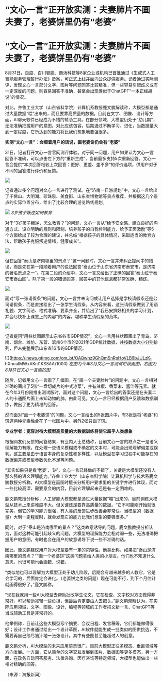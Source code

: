 # “文心一言”正开放实测：夫妻肺片不画夫妻了，老婆饼里仍有“老婆”

# “文心一言”正开放实测：夫妻肺片不画夫妻了，老婆饼里仍有“老婆”

8月31日，百度、百川智能、商汤科技等8家企业或机构已首批通过《生成式人工智能服务管理暂行办法》备案，可正式上线并面向公众提供服务。记者通过实际测评，发现文心一言部分文字、图片等问题回答比较精准，但一些容易引起歧义或有一定深度的问题，则容易回答不准确，甚至会出现类似于ChatGPT“一本正经胡说”的情况。

对此，齐鲁工业大学（山东省科学院）计算机系教授鹿文鹏解读称，大模型都是通过大量数据“喂”出来的，而且要靠高质量的数据。目前在文字、图像、设计等方面，AI聊天软件已经成为不错的辅助工具。在部分领域，大模型仍处于“幼儿期”，无法准确把握用户的意图，对此应该包容，后期通过不断学习、进化，当数据量大到一定程度，它所达到的能力将比我们想象地要强很多。

**实测“文心一言”：会顺着用户的话说，画老婆饼仍会有“老婆”**

31日，记者打开文心一言官网测评体验。对于同一问题，用户如果认为文心一言回答不准确，可以点击左下方的“重新生成”，当前最多支持5次重新回答。文心一言会提供“本次回答相较上次回答：更好、更差、差不多”的评价选项，供用户对于不同的回答进行评价和反馈。

![](https://inews.gtimg.com/om_bt/O4XSPVvdawCXCqBttlD5Mh-44-J6ekucyA51n_BbzNR74AA/1000)

记者通过多个问题对文心一言进行了测试。在“济南一日游规划”中，文心一言给出了千佛山、大明湖、珍珠泉、美食街、山东省博物馆等景点推荐，并根据这几个景点的实际位置分布，给出了比较合理的游览路线规划。

![](https://inews.gtimg.com/om_bt/OUGR_3K90GRcgvm1GdYloePS9b_q4geVlLzXAw5tCH87cAA/1000)
_3岁孩子叛逆如何教育_

对于“3岁孩子叛逆，怎么教育？”的问题，文心一言从“给予安全感、建立良好的沟通方式、设立明确的规则和限制、培养孩子的自我控制能力、给予正面激励”等5个方面给出了较为合理的建议，并总结“根据孩子的具体情况，采取适当的教育方法，帮助孩子克服叛逆情绪，健康成长”。

![](https://inews.gtimg.com/om_bt/Ol51NeuQAE8KmbccOfNtgbS_xYpXiMbk17LnPDnhVtI_MAA/1000)

但在回答“泰山是济南哪里的景点？”这一问题时，文心一言并未纠正提问中的错误，而是先在第一段顺着用户的说法回答“泰山位于山东省济南市泰安市，是济南的著名景点之一”。在第二段的介绍中，文心一言又给出了正确的回答“泰山位于泰安市泰山区”。除了第一段的错误回答，回答中的其他信息都非常准确、精炼。

![](https://inews.gtimg.com/om_bt/OffYD75cZYZxPFGhn0B-ElprVCyRV858Jg3yFpACVoRxwAA/1000)

面对“写一张请假条”的问题，文心一言并未询问或让用户选择是学校请假条还是公司请假条，而是直接给出了一张学生请假条。从内容来看，这张请假条做到了用语礼貌、文字简洁、格式准确、要素齐全，并给出了“我已安排好相关的学习计划，并会尽快补上课堂上的内容”的内容，堪称学生请假条的范本。

![](https://inews.gtimg.com/om_bt/OMhWefW-D2r_E_RDRnHqDVyuyJkHhuE9erLGpwtbtFnNYAA/1000)

记者提问“用柱状图展示山东省各市GDP情况”，文心一言用柱状图画出了青岛、济南、烟台、潍坊、东营、滨州6个市的2021年GDP统计数据，并按数据大小分别排列，但未完整展示山东省16市的GDP情况。

![](https://inews.gtimg.com/om_bt/OAQwhz9GhQmSnRpHoVLB6bJULzK-
hXnuuIMWxAKnI1KS8AA/1000) _左图为今年3月文心一言测试阶段画图，右图为8月31日文心一言画的图_

随后，记者用文心一言画了几幅图。在“画一个夫妻肺片”的问题中，文心一言相对准确的画出了5张“一盘切成片的中式凉菜”，并有辣椒、香菜末、酱汁等元素。就在今年3月份刚推出测试版时，面对这个问题，文心一言给出的答案还是在夫妻二人的卡通图片画上未知动物的肺。由此可见，文心一言已经根据用户反馈和数据训练，做出了更为精准的回答。

然而面对“画一个老婆饼”的问题，文心一言给出的5张图片中，有3张是将“老婆”和饼这两种元素融合在了一张图片中，另外2张只画了饼。

**专业学者：宽容对待大模型高质量的大数据训练将使它超乎人类想象**

根据网友们反馈的问答结果，有业内人士总结称，目前文心一言的缺点之一是语义理解能力有限，在处理一些语义模糊或不确定的文本时，可能会出现理解偏差或误判。这主要是由于语言本身的复杂性和多样性，以及模型在学习过程中可能存在的数据偏差或模型参数优化不足等问题。

“其实如果只是看‘老婆’、‘饼’，文心一言已经做的不错了，关键是大模型还没有人那么强的语义理解能力。”齐鲁工业大学（山东省科学院）计算机科学与技术系鹿文鹏教授分析称，AI大模型在画图时擅长分析用户要求里的关键字并进行体现，而对一些比较高深、需要意会的内容，目前它理解起来还是有一定困难的。

鹿文鹏教授分析称，人工智能大模型都是通过大量数据“喂”出来的，目前训练大模型从技术上来讲难度不大，但关键还是要靠高质量的数据。“它不可能刚开始就很完美，但它的学习能力很强，有人类的反馈进步改善会非常快。当模型的（数据量）大到一定程度时，就会发现它的能力比我们想象的要强很多。”

同时，对于“泰山是济南哪里的景点？”这类故意诱导的问题，鹿文鹏教授分析认为，面对这种可能引起歧义的问题，大模型的理解能力会相对弱一些，无法准确把握用户的意图，有时也会在用户的故意诱导下说一些不准确的话。

因此，鹿文鹏建议用户对大模型要有一定的包容性。他类比称，如果把“泰山是济南哪里的景点？”“画一个老婆饼”这类问题拿给人类的小朋友，他们也不知道什么意思，也很可能也会画错、说错。

“类似地也可以理解为大模型正处于幼儿阶段，后期会有越来越多的人教它，它是会学习的，后面肯定会进化。（老婆饼之类的问题）现在可能不行，到下个月估计就画得很好了。”鹿文鹏称。

“现在我就用一些AI大模型去帮助批改学生论文，它在检查、文字校对方面做得非常好，可以帮助减轻一些负担，但最后肯定要由人去把关。”鹿文鹏观察认为，在实际应用领域，文字、图像、设计、编程等领域的工作者把文新一言、ChatGPT等当成辅助工具是非常好的。

他举例称，目前让这些大模型写个摘要、会议日程、发言稿等，它们都能做得很好；设计工作者通过给出一个设计草图，AI软件就能生成一批类似的图供挑选，不需要再自己绞尽脑汁地一张张设计，其中有些图甚至能超过人的创意。

鹿文鹏分析，AI大模型的未来应用前景很广。目前大模型正往多模态、垂直领域等方向发展。一方面，它从简单的文字交互发展到图片、数据图等更多模态，另一方面，在政务自动问答服务、法律咨询、医疗咨询等特定领域，大模型也能做出一些相对精确的回答。

（来源：海报新闻）

